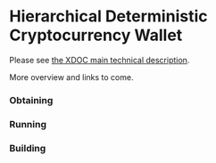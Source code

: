 Hierarchical Deterministic Cryptocurrency Wallet
================================================

Please see [the XDOC main technical description][xdoc-hdwallet].

More overview and links to come.

[xdoc-hdwallet]: http://www.cs.utexas.edu/users/moore/acl2/manuals/current/manual/?topic=HDWALLET____CRYPTO-HDWALLET

### Obtaining

### Running

### Building
